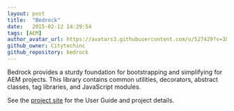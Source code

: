 ```yaml
---
layout: post
title:  "Bedrock"
date:   2015-02-12 14:29:54
tags: [AEM]
author_avatar_url: https://avatars3.githubusercontent.com/u/527429?v=3&s=200
github_owner: Citytechinc
github_repository: bedrock
---
```


Bedrock provides a sturdy foundation for bootstrapping and simplifying for AEM projects.  This library contains common utilities, decorators, abstract classes, tag libraries, and JavaScript modules.

See the [project site](http://code.citytechinc.com/bedrock) for the User Guide and project details.
